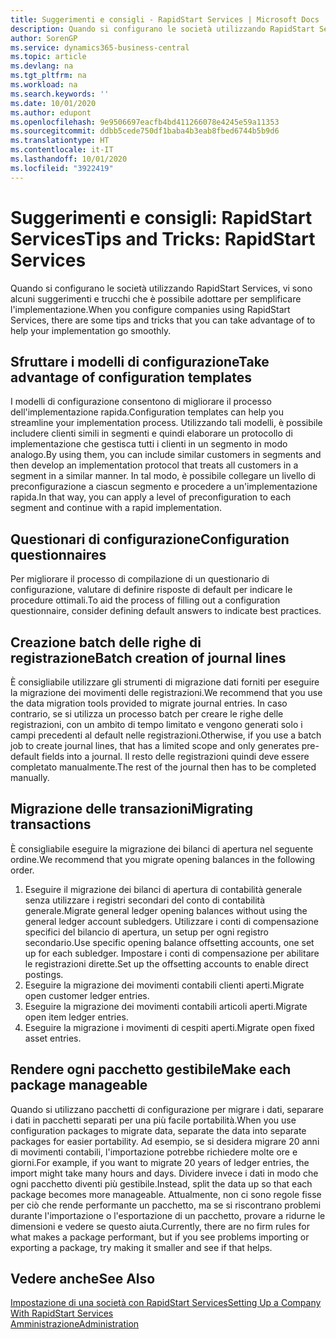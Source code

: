 ```yaml
---
title: Suggerimenti e consigli - RapidStart Services | Microsoft Docs
description: Quando si configurano le società utilizzando RapidStart Services, vi sono alcuni suggerimenti e trucchi che è possibile adottare per semplificare l'implementazione.
author: SorenGP
ms.service: dynamics365-business-central
ms.topic: article
ms.devlang: na
ms.tgt_pltfrm: na
ms.workload: na
ms.search.keywords: ''
ms.date: 10/01/2020
ms.author: edupont
ms.openlocfilehash: 9e9506697eacfb4bd411266078e4245e59a11353
ms.sourcegitcommit: ddbb5cede750df1baba4b3eab8fbed6744b5b9d6
ms.translationtype: HT
ms.contentlocale: it-IT
ms.lasthandoff: 10/01/2020
ms.locfileid: "3922419"
---
```

# <a name="tips-and-tricks-rapidstart-services"></a><span data-ttu-id="0cc22-103">Suggerimenti e consigli: RapidStart Services</span><span class="sxs-lookup"><span data-stu-id="0cc22-103">Tips and Tricks: RapidStart Services</span></span>

<span data-ttu-id="0cc22-104">Quando si configurano le società utilizzando RapidStart Services, vi sono alcuni suggerimenti e trucchi che è possibile adottare per semplificare l'implementazione.</span><span class="sxs-lookup"><span data-stu-id="0cc22-104">When you configure companies using RapidStart Services, there are some tips and tricks that you can take advantage of to help your implementation go smoothly.</span></span>  

## <a name="take-advantage-of-configuration-templates"></a><span data-ttu-id="0cc22-105">Sfruttare i modelli di configurazione</span><span class="sxs-lookup"><span data-stu-id="0cc22-105">Take advantage of configuration templates</span></span>

<span data-ttu-id="0cc22-106">I modelli di configurazione consentono di migliorare il processo dell'implementazione rapida.</span><span class="sxs-lookup"><span data-stu-id="0cc22-106">Configuration templates can help you streamline your implementation process.</span></span> <span data-ttu-id="0cc22-107">Utilizzando tali modelli, è possibile includere clienti simili in segmenti e quindi elaborare un protocollo di implementazione che gestisca tutti i clienti in un segmento in modo analogo.</span><span class="sxs-lookup"><span data-stu-id="0cc22-107">By using them, you can include similar customers in segments and then develop an implementation protocol that treats all customers in a segment in a similar manner.</span></span> <span data-ttu-id="0cc22-108">In tal modo, è possibile collegare un livello di preconfigurazione a ciascun segmento e procedere a un'implementazione rapida.</span><span class="sxs-lookup"><span data-stu-id="0cc22-108">In that way, you can apply a level of preconfiguration to each segment and continue with a rapid implementation.</span></span>  

## <a name="configuration-questionnaires"></a><span data-ttu-id="0cc22-109">Questionari di configurazione</span><span class="sxs-lookup"><span data-stu-id="0cc22-109">Configuration questionnaires</span></span>

<span data-ttu-id="0cc22-110">Per migliorare il processo di compilazione di un questionario di configurazione, valutare di definire risposte di default per indicare le procedure ottimali.</span><span class="sxs-lookup"><span data-stu-id="0cc22-110">To aid the process of filling out a configuration questionnaire, consider defining default answers to indicate best practices.</span></span>  

## <a name="batch-creation-of-journal-lines"></a><span data-ttu-id="0cc22-111">Creazione batch delle righe di registrazione</span><span class="sxs-lookup"><span data-stu-id="0cc22-111">Batch creation of journal lines</span></span>

<span data-ttu-id="0cc22-112">È consigliabile utilizzare gli strumenti di migrazione dati forniti per eseguire la migrazione dei movimenti delle registrazioni.</span><span class="sxs-lookup"><span data-stu-id="0cc22-112">We recommend that you use the data migration tools provided to migrate journal entries.</span></span> <span data-ttu-id="0cc22-113">In caso contrario, se si utilizza un processo batch per creare le righe delle registrazioni, con un ambito di tempo limitato e vengono generati solo i campi precedenti al default nelle registrazioni.</span><span class="sxs-lookup"><span data-stu-id="0cc22-113">Otherwise, if you use a batch job to create journal lines, that has a limited scope and only generates pre-default fields into a journal.</span></span> <span data-ttu-id="0cc22-114">Il resto delle registrazioni quindi deve essere completato manualmente.</span><span class="sxs-lookup"><span data-stu-id="0cc22-114">The rest of the journal then has to be completed manually.</span></span>  

## <a name="migrating-transactions"></a><span data-ttu-id="0cc22-115">Migrazione delle transazioni</span><span class="sxs-lookup"><span data-stu-id="0cc22-115">Migrating transactions</span></span>

<span data-ttu-id="0cc22-116">È consigliabile eseguire la migrazione dei bilanci di apertura nel seguente ordine.</span><span class="sxs-lookup"><span data-stu-id="0cc22-116">We recommend that you migrate opening balances in the following order.</span></span> <!--Be aware that you cannot insert ledger entries directly. Instead you must use journals to post the journal lines-->

1. <span data-ttu-id="0cc22-117">Eseguire il migrazione dei bilanci di apertura di contabilità generale senza utilizzare i registri secondari del conto di contabilità generale.</span><span class="sxs-lookup"><span data-stu-id="0cc22-117">Migrate general ledger opening balances without using the general ledger account subledgers.</span></span> <span data-ttu-id="0cc22-118">Utilizzare i conti di compensazione specifici del bilancio di apertura, un setup per ogni registro secondario.</span><span class="sxs-lookup"><span data-stu-id="0cc22-118">Use specific opening balance offsetting accounts, one set up for each subledger.</span></span> <span data-ttu-id="0cc22-119">Impostare i conti di compensazione per abilitare le registrazioni dirette.</span><span class="sxs-lookup"><span data-stu-id="0cc22-119">Set up the offsetting accounts to enable direct postings.</span></span>  
2. <span data-ttu-id="0cc22-120">Eseguire la migrazione dei movimenti contabili clienti aperti.</span><span class="sxs-lookup"><span data-stu-id="0cc22-120">Migrate open customer ledger entries.</span></span>  <!--work on these-->
3. <span data-ttu-id="0cc22-121">Eseguire la migrazione dei movimenti contabili articoli aperti.</span><span class="sxs-lookup"><span data-stu-id="0cc22-121">Migrate open item ledger entries.</span></span>  
4. <span data-ttu-id="0cc22-122">Eseguire la migrazione i movimenti di cespiti aperti.</span><span class="sxs-lookup"><span data-stu-id="0cc22-122">Migrate open fixed asset entries.</span></span>  

## <a name="make-each-package-manageable"></a><span data-ttu-id="0cc22-123">Rendere ogni pacchetto gestibile</span><span class="sxs-lookup"><span data-stu-id="0cc22-123">Make each package manageable</span></span>

<span data-ttu-id="0cc22-124">Quando si utilizzano pacchetti di configurazione per migrare i dati, separare i dati in pacchetti separati per una più facile portabilità.</span><span class="sxs-lookup"><span data-stu-id="0cc22-124">When you use configuration packages to migrate data, separate the data into separate packages for easier portability.</span></span> <span data-ttu-id="0cc22-125">Ad esempio, se si desidera migrare 20 anni di movimenti contabili, l'importazione potrebbe richiedere molte ore e giorni.</span><span class="sxs-lookup"><span data-stu-id="0cc22-125">For example, if you want to migrate 20 years of ledger entries, the import might take many hours and days.</span></span> <span data-ttu-id="0cc22-126">Dividere invece i dati in modo che ogni pacchetto diventi più gestibile.</span><span class="sxs-lookup"><span data-stu-id="0cc22-126">Instead, split the data up so that each package becomes more manageable.</span></span> <span data-ttu-id="0cc22-127">Attualmente, non ci sono regole fisse per ciò che rende performante un pacchetto, ma se si riscontrano problemi durante l'importazione o l'esportazione di un pacchetto, provare a ridurne le dimensioni e vedere se questo aiuta.</span><span class="sxs-lookup"><span data-stu-id="0cc22-127">Currently, there are no firm rules for what makes a package performant, but if you see problems importing or exporting a package, try making it smaller and see if that helps.</span></span>  

## <a name="see-also"></a><span data-ttu-id="0cc22-128">Vedere anche</span><span class="sxs-lookup"><span data-stu-id="0cc22-128">See Also</span></span>

[<span data-ttu-id="0cc22-129">Impostazione di una società con RapidStart Services</span><span class="sxs-lookup"><span data-stu-id="0cc22-129">Setting Up a Company With RapidStart Services</span></span>](admin-set-up-a-company-with-rapidstart.md)  
[<span data-ttu-id="0cc22-130">Amministrazione</span><span class="sxs-lookup"><span data-stu-id="0cc22-130">Administration</span></span>](admin-setup-and-administration.md)  
